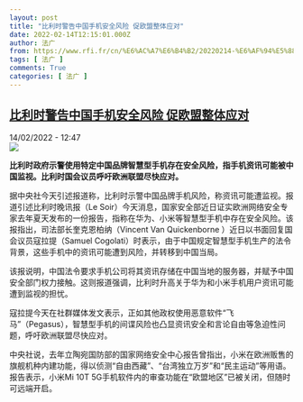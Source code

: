 ```yaml
---
layout: post
title: "比利时警告中国手机安全风险 促欧盟整体应对"
date: 2022-02-14T12:15:01.000Z
author: 法广
from: https://www.rfi.fr/cn/%E6%AC%A7%E6%B4%B2/20220214-%E6%AF%94%E5%88%A9%E6%97%B6%E8%AD%A6%E5%91%8A%E4%B8%AD%E5%9B%BD%E6%89%8B%E6%9C%BA%E5%AE%89%E5%85%A8%E9%A3%8E%E9%99%A9-%E4%BF%83%E6%AC%A7%E7%9B%9F%E6%95%B4%E4%BD%93%E5%BA%94%E5%AF%B9
tags: [ 法广 ]
comments: True
categories: [ 法广 ]
---
```

<!--1644840901000-->
[比利时警告中国手机安全风险 促欧盟整体应对](https://www.rfi.fr/cn/%E6%AC%A7%E6%B4%B2/20220214-%E6%AF%94%E5%88%A9%E6%97%B6%E8%AD%A6%E5%91%8A%E4%B8%AD%E5%9B%BD%E6%89%8B%E6%9C%BA%E5%AE%89%E5%85%A8%E9%A3%8E%E9%99%A9-%E4%BF%83%E6%AC%A7%E7%9B%9F%E6%95%B4%E4%BD%93%E5%BA%94%E5%AF%B9)
------

<div>
<div>14/02/2022 - 12:47</div><img src="https://s.rfi.fr/media/display/cdefb666-8d8b-11ec-8dee-005056a90284/w:1280/p:16x9/sjjq81.jpg"><p><strong>                    比利时政府示警使用特定中国品牌智慧型手机存在安全风险，指手机资讯可能被中国监视。比利时国会议员呼吁欧洲联盟尽快应对。                </strong></p><div >                    <p>据中央社今天引述报道称，比利时示警中国品牌手机风险，称资讯可能遭监视。报道引述比利时晚讯报（Le Soir）今天消息，国家安全部近日证实欧洲网络安全专家去年夏天发布的一份报告，指称在华为、小米等智慧型手机中存在安全风险。该报指出，司法部长奎克恩柏纳（Vincent Van Quickenborne ）近日以书面回复国会议员寇拉提（Samuel Cogolati）时表示，由于中国规定智慧型手机生产的法令背景，这些手机中的资讯可能遭到风险，并转移到中国当局。</p><p>该报说明，中国法令要求手机公司将其资讯存储在中国当地的服务器，并赋予中国安全部门权力接触。这则报道强调，比利时升高关于华为和小米手机用户资讯可能遭到监视的担忧。</p><p>寇拉提今天在社群媒体发文表示，正如其他政权使用恶意软件“飞马”（Pegasus），智慧型手机的间谍风险也凸显资讯安全和言论自由等急迫性问题，呼吁欧洲联盟尽快应对。</p><p>中央社说，去年立陶宛国防部的国家网络安全中心报告曾指出，小米在欧洲贩售的旗舰机种内建功能，得以侦测“自由西藏”、“台湾独立万岁”和“民主运动”等用语。报告表示，小米Mi 10T 5G手机软件内的审查功能在“欧盟地区”已被关闭，但随时可远端开启。</p>                                            <div data-selfpromo-newsletter>    </div>    <div data-selfpromo-app>    </div>                </div>
</div>
